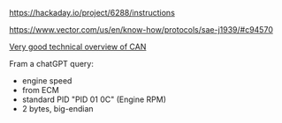 https://hackaday.io/project/6288/instructions

https://www.vector.com/us/en/know-how/protocols/sae-j1939/#c94570

[Very good technical overview of CAN](https://training.ti.com/automotive-can-overview#:~:text=The%20CAN%20bus%20allows%20for,expensive%20components%20in%20a%20car.)

Fram a chatGPT query:
- engine speed
- from ECM
- standard PID "PID 01 0C" (Engine RPM)
- 2 bytes, big-endian